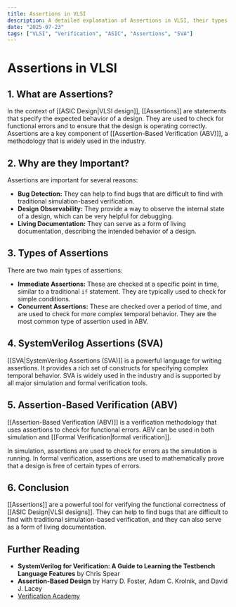 ```yaml
---
title: Assertions in VLSI
description: A detailed explanation of Assertions in VLSI, their types, and their role in verification.
date: "2025-07-23"
tags: ["VLSI", "Verification", "ASIC", "Assertions", "SVA"]
---
```


# Assertions in VLSI

## 1. What are Assertions?

In the context of [[ASIC Design|VLSI design]], [[Assertions]] are statements that specify the expected behavior of a design. They are used to check for functional errors and to ensure that the design is operating correctly. Assertions are a key component of [[Assertion-Based Verification (ABV)]], a methodology that is widely used in the industry.

## 2. Why are they Important?

Assertions are important for several reasons:

*   **Bug Detection:** They can help to find bugs that are difficult to find with traditional simulation-based verification.
*   **Design Observability:** They provide a way to observe the internal state of a design, which can be very helpful for debugging.
*   **Living Documentation:** They can serve as a form of living documentation, describing the intended behavior of a design.

## 3. Types of Assertions

There are two main types of assertions:

*   **Immediate Assertions:** These are checked at a specific point in time, similar to a traditional `if` statement. They are typically used to check for simple conditions.
*   **Concurrent Assertions:** These are checked over a period of time, and are used to check for more complex temporal behavior. They are the most common type of assertion used in ABV.

## 4. SystemVerilog Assertions (SVA)

[[SVA|SystemVerilog Assertions (SVA)]] is a powerful language for writing assertions. It provides a rich set of constructs for specifying complex temporal behavior. SVA is widely used in the industry and is supported by all major simulation and formal verification tools.

## 5. Assertion-Based Verification (ABV)

[[Assertion-Based Verification (ABV)]] is a verification methodology that uses assertions to check for functional errors. ABV can be used in both simulation and [[Formal Verification|formal verification]].

In simulation, assertions are used to check for errors as the simulation is running. In formal verification, assertions are used to mathematically prove that a design is free of certain types of errors.

## 6. Conclusion

[[Assertions]] are a powerful tool for verifying the functional correctness of [[ASIC Design|VLSI designs]]. They can help to find bugs that are difficult to find with traditional simulation-based verification, and they can also serve as a form of living documentation.

## Further Reading

*   **SystemVerilog for Verification: A Guide to Learning the Testbench Language Features** by Chris Spear
*   **Assertion-Based Design** by Harry D. Foster, Adam C. Krolnik, and David J. Lacey
*   [Verification Academy](https://verificationacademy.com/)